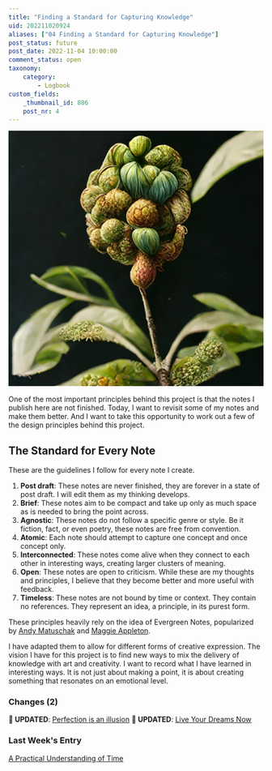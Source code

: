 ```yaml
---
title: "Finding a Standard for Capturing Knowledge"
uid: 202211020924
aliases: ["04 Finding a Standard for Capturing Knowledge"]
post_status: future
post_date: 2022-11-04 10:00:00
comment_status: open
taxonomy:
    category:
        - Logbook
custom_fields:
    _thumbnail_id: 806
    post_nr: 4
---
```


![A sapling growing from the ground, representing one captured unit of knowledge](/_images/image-finding-a-standard-for-capturing-knowledge.webp "Finding a Standard for Capturing Knowledge")

One of the most important principles behind this project is that the notes I publish here are not finished. Today, I want to revisit some of my notes and make them better. And I want to take this opportunity to work out a few of the design principles behind this project.

## The Standard for Every Note
These are the guidelines I follow for every note I create.

1. **Post draft**: These notes are never finished, they are forever in a state of post draft. I will edit them as my thinking develops.
2. **Brief**: These notes aim to be compact and take up only as much space as is needed to bring the point across.
3. **Agnostic**: These notes do not follow a specific genre or style. Be it fiction, fact, or even poetry, these notes are free from convention.
4. **Atomic**: Each note should attempt to capture one concept and once concept only.
5. **Interconnected**: These notes come alive when they connect to each other in interesting ways, creating larger clusters of meaning.
6. **Open**: These notes are open to criticism. While these are my thoughts and principles, I believe that they become better and more useful with feedback.
7. **Timeless**: These notes are not bound by time or context. They contain no references. They represent an idea, a principle, in its purest form.

These principles heavily rely on the idea of Evergreen Notes, popularized by [Andy Matuschak](https://notes.andymatuschak.org/Evergreen_notes) and [Maggie Appleton](https://maggieappleton.com/evergreens).

I have adapted them to allow for different forms of creative expression. The vision I have for this project is to find new ways to mix the delivery of knowledge with art and creativity. I want to record what I have learned in interesting ways. It is not just about making a point, it is about creating something that resonates on an emotional level.

### Changes (2)
**🔵 UPDATED**: [Perfection is an illusion](./perfection-is-an-illusion.md)
**🔵 UPDATED**: [Live Your Dreams Now](./live-your-dreams-now.md)

### Last Week's Entry
[A Practical Understanding of Time](./a-practical-understanding-of-time.md)
